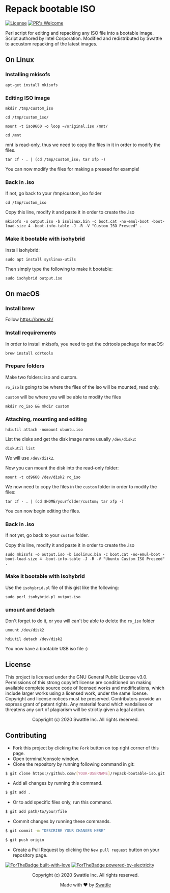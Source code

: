 # Repack bootable ISO
[![License](https://img.shields.io/badge/License-GPLv3-blue.svg)](https://opensource.org/licenses/GPL-3.0)
[![PR's Welcome](https://img.shields.io/badge/PRs-welcome-brightgreen.svg?style=flat)](http://makeapullrequest.com) 

Perl script for editing and repacking any ISO file into a bootable image. Script authored by Intel Corporation. Modified and redistributed by Swattle to accustom repacking of the latest images. 

## On Linux

### Installing mkisofs

`apt-get install mkisofs`

### Editing ISO image

`mkdir /tmp/custom_iso`

`cd /tmp/custom_iso/`

`mount -t iso9660 -o loop ~/original.iso /mnt/`

`cd /mnt`

mnt is read-only, thus we need to copy the files in it in order to modify the files.

`tar cf - . | (cd /tmp/custom_iso; tar xfp -)`

You can now modify the files for making a preseed for example!

### Back in .iso

If not, go back to your /tmp/custom_iso folder

`cd /tmp/custom_iso`

Copy this line, modify it and paste it in order to create the .iso

`mkisofs -o output.iso -b isolinux.bin -c boot.cat -no-emul-boot -boot-load-size 4 -boot-info-table -J -R -V "Custom ISO Preseed" .`

### Make it bootable with isohybrid

Install isohybrid:

`sudo apt install syslinux-utils`

Then simply type the following to make it bootable:

`sudo isohybrid output.iso`

## On macOS

### Install brew 

Follow https://brew.sh/

### Install requirements

In order to install mkisofs, you need to get the cdrtools package for macOS:

`brew install cdrtools`

### Prepare folders

Make two folders: iso and custom.

`ro_iso` is going to be where the files of the iso will be mounted, read only.

`custom` will be where you will be able to modify the files

`mkdir ro_iso && mkdir custom`

### Attaching, mounting and editing

`hdiutil attach -nomount ubuntu.iso`

List the disks and get the disk image name usually `/dev/disk2`:

`diskutil list`

We will use `/dev/disk2`.

Now you can mount the disk into the read-only folder:

`mount -t cd9660 /dev/disk2 ro_iso`

We now need to copy the files in the `custom` folder in order to modify the files:

`tar cf - . | (cd $HOME/yourfolder/custom; tar xfp -)`

You can now begin editing the files.

### Back in .iso

If not yet, go back to your `custom` folder.

Copy this line, modify it and paste it in order to create the .iso

`sudo mkisofs -o output.iso -b isolinux.bin -c boot.cat -no-emul-boot -boot-load-size 4 -boot-info-table -J -R -V "Ubuntu Custom ISO Preseed" .`

### Make it bootable with isohybrid

Use the `isohybrid.pl` file of this gist like the following:

`sudo perl isohybrid.pl output.iso`

### umount and detach

Don't forget to do it, or you will can't be able to delete the `ro_iso` folder

`umount /dev/disk2`

`hdiutil detach /dev/disk2`


You now have a bootable USB iso file :)

## License
This project is licensed under the GNU General Public License v3.0. Permissions of this strong copyleft license are conditioned on making available complete source code of licensed works and modifications, which include larger works using a licensed work, under the same license. Copyright and license notices must be preserved. Contributors provide an express grant of patent rights. Any material found which vandalises or threatens any sort of plagiarism will be strictly given a legal action.

 <p align="center"> Copyright (c) 2020 Swattle Inc. All rights reserved.</p>

## Contributing
- Fork this project by clicking the ```Fork``` button on top right corner of this page.
- Open terminal/console window. 
- Clone the repository by running following command in git:
 ```bash
$ git clone https://github.com/[YOUR-USERNAME]/repack-bootable-iso.git
```
- Add all changes by running this command.
```bash
$ git add .
```
- Or to add specific files only, run this command.
```bash
$ git add path/to/your/file
```
- Commit changes by running these commands.
```bash
$ git commit -m "DESCRIBE YOUR CHANGES HERE"

$ git push origin
```
- Create a Pull Request by clicking the ```New pull request``` button on your repository page.

[![ForTheBadge built-with-love](http://ForTheBadge.com/images/badges/built-with-love.svg)](https://GitHub.com/swattle/) 
[![ForTheBadge powered-by-electricity](http://ForTheBadge.com/images/badges/powered-by-electricity.svg)](http://ForTheBadge.com)

<p align="center"> Copyright (c) 2020 Swattle Inc. All rights reserved.</p>
<p align="center"> Made with ❤ by <a href="https://github.com/swattle">Swattle</a></p>
